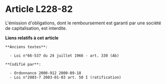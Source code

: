 # Article L228-82

L'émission d'obligations, dont le remboursement est garanti par une société de capitalisation, est interdite.

**Liens relatifs à cet article**

	**Anciens textes**:

	  - Loi n°66-537 du 24 juillet 1966 - art. 330 (Ab)

	**Codifié par**:

	  - Ordonnance 2000-912 2000-09-18
	  - Loi n°2003-7 2003-01-03 art. 50 I (ratification)
